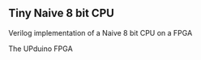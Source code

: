 ## Tiny Naive 8 bit CPU 

Verilog implementation of a Naive 8 bit CPU on a FPGA

The UPduino FPGA


